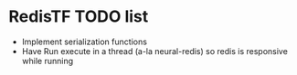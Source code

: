 # RedisTF TODO list

* Implement serialization functions
* Have Run execute in a thread (a-la neural-redis) so redis is responsive while running

